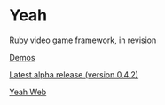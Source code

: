 # Yeah

Ruby video game framework, in revision

[Demos](https://github.com/yeahrb/yeah/wiki/Demos)

[Latest alpha release (version 0.4.2)](https://github.com/yeahrb/yeah/tree/0.4.2)

[Yeah Web](https://github.com/yeahrb/yeah-web)
